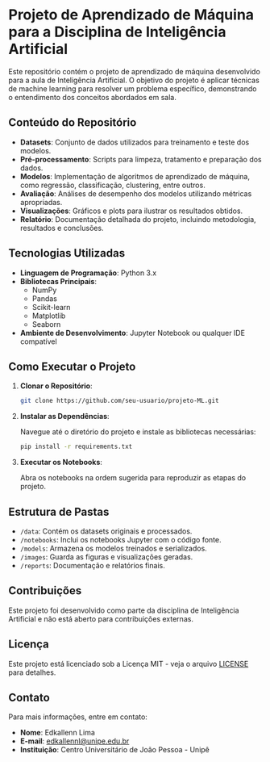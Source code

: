 # Projeto de Aprendizado de Máquina para a Disciplina de Inteligência Artificial

Este repositório contém o projeto de aprendizado de máquina desenvolvido para a aula de Inteligência Artificial. O objetivo do projeto é aplicar técnicas de machine learning para resolver um problema específico, demonstrando o entendimento dos conceitos abordados em sala.

## Conteúdo do Repositório

- **Datasets**: Conjunto de dados utilizados para treinamento e teste dos modelos.
- **Pré-processamento**: Scripts para limpeza, tratamento e preparação dos dados.
- **Modelos**: Implementação de algoritmos de aprendizado de máquina, como regressão, classificação, clustering, entre outros.
- **Avaliação**: Análises de desempenho dos modelos utilizando métricas apropriadas.
- **Visualizações**: Gráficos e plots para ilustrar os resultados obtidos.
- **Relatório**: Documentação detalhada do projeto, incluindo metodologia, resultados e conclusões.

## Tecnologias Utilizadas

- **Linguagem de Programação**: Python 3.x
- **Bibliotecas Principais**:
  - NumPy
  - Pandas
  - Scikit-learn
  - Matplotlib
  - Seaborn
- **Ambiente de Desenvolvimento**: Jupyter Notebook ou qualquer IDE compatível

## Como Executar o Projeto

1. **Clonar o Repositório**:

   ```bash
   git clone https://github.com/seu-usuario/projeto-ML.git
   ```

2. **Instalar as Dependências**:

   Navegue até o diretório do projeto e instale as bibliotecas necessárias:

   ```bash
   pip install -r requirements.txt
   ```

3. **Executar os Notebooks**:

   Abra os notebooks na ordem sugerida para reproduzir as etapas do projeto.

## Estrutura de Pastas

- `/data`: Contém os datasets originais e processados.
- `/notebooks`: Inclui os notebooks Jupyter com o código fonte.
- `/models`: Armazena os modelos treinados e serializados.
- `/images`: Guarda as figuras e visualizações geradas.
- `/reports`: Documentação e relatórios finais.

## Contribuições

Este projeto foi desenvolvido como parte da disciplina de Inteligência Artificial e não está aberto para contribuições externas.

## Licença

Este projeto está licenciado sob a Licença MIT - veja o arquivo [LICENSE](LICENSE) para detalhes.

## Contato

Para mais informações, entre em contato:

- **Nome**: Edkallenn Lima
- **E-mail**: edkallennl@unipe.edu.br
- **Instituição**: Centro Universitário de João Pessoa - Unipê
